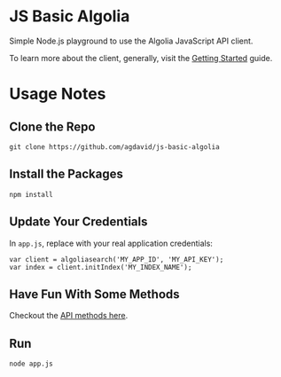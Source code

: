 # JS Basic Algolia

Simple Node.js playground to use the Algolia JavaScript API client.

To learn more about the client, generally, visit the [Getting Started](https://www.algolia.com/doc/api-client/javascript/getting-started/) guide.

# Usage Notes

## Clone the Repo
```
git clone https://github.com/agdavid/js-basic-algolia
```

## Install the Packages
```
npm install
```

## Update Your Credentials
In `app.js`, replace with your real application credentials:
```
var client = algoliasearch('MY_APP_ID', 'MY_API_KEY');
var index = client.initIndex('MY_INDEX_NAME');
```

## Have Fun With Some Methods
Checkout the [API methods here](https://www.algolia.com/doc/api-reference/api-methods/).

## Run
```
node app.js
```

